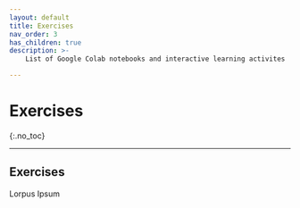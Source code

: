 ```yaml
---
layout: default
title: Exercises
nav_order: 3
has_children: true
description: >-
    List of Google Colab notebooks and interactive learning activites

---
```


# Exercises
{:.no_toc}

---

## Exercises

Lorpus Ipsum 
